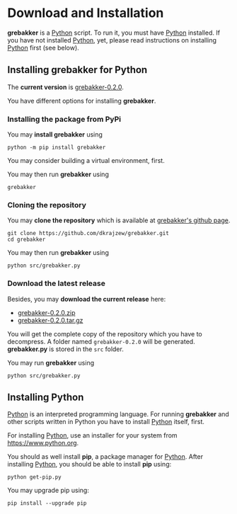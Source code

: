 # Download and Installation

__grebakker__ is a [Python](https://www.python.org/) script. To run it, you must have [Python](https://www.python.org/) installed. If you have not installed [Python](https://www.python.org/), yet, please read instructions on installing [Python](https://www.python.org/) first (see below).



## Installing grebakker for Python

The __current version__ is [grebakker-0.2.0](https://github.com/dkrajzew/grebakker/releases/tag/0.2.0).

You have different options for installing __grebakker__.

### Installing the package from PyPi

You may __install grebakker__ using

```console
python -m pip install grebakker
```

You may consider building a virtual environment, first.

You may then run __grebakker__ using 

```console
grebakker
```


### Cloning the repository

You may __clone the repository__ which is available at [grebakker&apos;s github page](https://github.com/dkrajzew/grebakker).

```console
git clone https://github.com/dkrajzew/grebakker.git
cd grebakker
```

You may then run __grebakker__ using 

```console
python src/grebakker.py
```


### Download the latest release

Besides, you may __download the current release__ here:

* [grebakker-0.2.0.zip](https://github.com/dkrajzew/grebakker/archive/refs/tags/0.2.0.zip)
* [grebakker-0.2.0.tar.gz](https://github.com/dkrajzew/grebakker/archive/refs/tags/0.2.0.tar.gz)

You will get the complete copy of the repository which you have to decompress. A folder named ```grebakker-0.2.0``` will be generated. __grebakker.py__ is stored in the ```src``` folder.

You may run __grebakker__ using 

```console
python src/grebakker.py
```


## Installing Python

[Python](https://www.python.org/) is an interpreted programming language. For running __grebakker__ and other scripts written in Python you have to install [Python](https://www.python.org/) itself, first.

For installing [Python](https://www.python.org/), use an installer for your system from <https://www.python.org>.

You should as well install **pip**, a package manager for [Python](https://www.python.org/). After installing [Python](https://www.python.org/), you should be able to install **pip** using:

```console
python get-pip.py
```

You may upgrade pip using:

```console
pip install --upgrade pip
```


